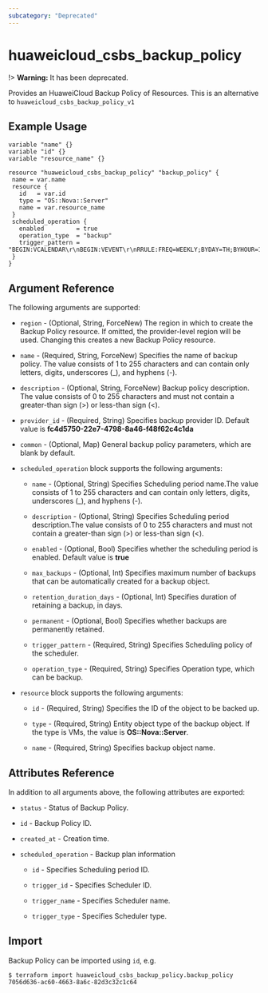 ```yaml
---
subcategory: "Deprecated"
---
```


# huaweicloud_csbs_backup_policy

!> **Warning:** It has been deprecated.

Provides an HuaweiCloud Backup Policy of Resources.
This is an alternative to `huaweicloud_csbs_backup_policy_v1`

## Example Usage

 ```hcl
variable "name" {}
variable "id" {}
variable "resource_name" {}

resource "huaweicloud_csbs_backup_policy" "backup_policy" {
  name = var.name
  resource {
    id   = var.id
    type = "OS::Nova::Server"
    name = var.resource_name
  }
  scheduled_operation {
    enabled         = true
    operation_type  = "backup"
    trigger_pattern = "BEGIN:VCALENDAR\r\nBEGIN:VEVENT\r\nRRULE:FREQ=WEEKLY;BYDAY=TH;BYHOUR=12;BYMINUTE=27\r\nEND:VEVENT\r\nEND:VCALENDAR\r\n"
  }
}

 ```
## Argument Reference
The following arguments are supported:

* `region` - (Optional, String, ForceNew) The region in which to create the Backup Policy resource. If omitted, the provider-level region will be used. Changing this creates a new Backup Policy resource.

* `name` - (Required, String, ForceNew) Specifies the name of backup policy. The value consists of 1 to 255 characters and can contain only letters, digits, underscores (_), and hyphens (-).

* `description` - (Optional, String, ForceNew) Backup policy description. The value consists of 0 to 255 characters and must not contain a greater-than sign (>) or less-than sign (<).

* `provider_id` - (Required, String) Specifies backup provider ID. Default value is **fc4d5750-22e7-4798-8a46-f48f62c4c1da**

* `common` - (Optional, Map) General backup policy parameters, which are blank by default.

* `scheduled_operation` block supports the following arguments:

    + `name` - (Optional, String) Specifies Scheduling period name.The value consists of 1 to 255 characters and can contain only letters, digits, underscores (_), and hyphens (-).

    + `description` - (Optional, String) Specifies Scheduling period description.The value consists of 0 to 255 characters and must not contain a greater-than sign (>) or less-than sign (<).

    + `enabled` - (Optional, Bool) Specifies whether the scheduling period is enabled. Default value is **true**

    + `max_backups` - (Optional, Int) Specifies maximum number of backups that can be automatically created for a backup object.

    + `retention_duration_days` - (Optional, Int) Specifies duration of retaining a backup, in days.

    + `permanent` - (Optional, Bool) Specifies whether backups are permanently retained.

    + `trigger_pattern` - (Required, String) Specifies Scheduling policy of the scheduler.

    + `operation_type` - (Required, String) Specifies Operation type, which can be backup.

* `resource` block supports the following arguments:

    + `id` - (Required, String) Specifies the ID of the object to be backed up.
    
    + `type` - (Required, String) Entity object type of the backup object. If the type is VMs, the value is **OS::Nova::Server**.

    + `name` - (Required, String) Specifies backup object name.

## Attributes Reference
In addition to all arguments above, the following attributes are exported:

* `status` - Status of Backup Policy.

* `id` - Backup Policy ID.

* `created_at` - Creation time.

* `scheduled_operation` - Backup plan information

    + `id` -  Specifies Scheduling period ID.

    + `trigger_id` -  Specifies Scheduler ID.

    + `trigger_name` -  Specifies Scheduler name.

    + `trigger_type` -  Specifies Scheduler type.


## Import

Backup Policy can be imported using  `id`, e.g.

```
$ terraform import huaweicloud_csbs_backup_policy.backup_policy 7056d636-ac60-4663-8a6c-82d3c32c1c64
```
